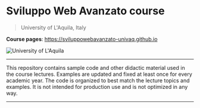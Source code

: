 # **Sviluppo Web Avanzato** course
> University of L'Aquila, Italy

**Course pages**: https://sviluppowebavanzato-univaq.github.io

![University of L'Aquila](https://www.disim.univaq.it/skins/aqua/img/logo2021-2.png)

---

This repository contains sample code and other didactic material used in the course lectures.
Examples are updated and fixed at least once for every academic year.
The code is organized to best match the lecture topics and examples. It is not intended for production use and is not optimized in any way. 

---
